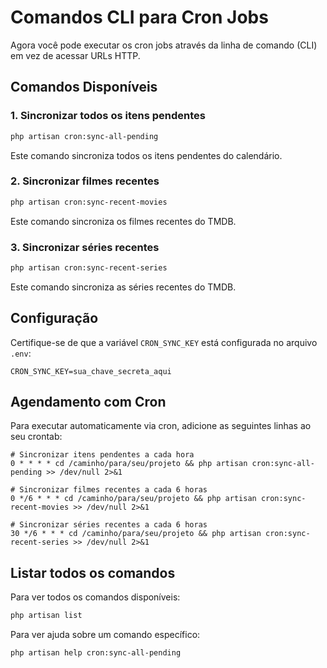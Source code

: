 # Comandos CLI para Cron Jobs

Agora você pode executar os cron jobs através da linha de comando (CLI) em vez de acessar URLs HTTP.

## Comandos Disponíveis

### 1. Sincronizar todos os itens pendentes

```bash
php artisan cron:sync-all-pending
```

Este comando sincroniza todos os itens pendentes do calendário.

### 2. Sincronizar filmes recentes

```bash
php artisan cron:sync-recent-movies
```

Este comando sincroniza os filmes recentes do TMDB.

### 3. Sincronizar séries recentes

```bash
php artisan cron:sync-recent-series
```

Este comando sincroniza as séries recentes do TMDB.

## Configuração

Certifique-se de que a variável `CRON_SYNC_KEY` está configurada no arquivo `.env`:

```env
CRON_SYNC_KEY=sua_chave_secreta_aqui
```

## Agendamento com Cron

Para executar automaticamente via cron, adicione as seguintes linhas ao seu crontab:

```cron
# Sincronizar itens pendentes a cada hora
0 * * * * cd /caminho/para/seu/projeto && php artisan cron:sync-all-pending >> /dev/null 2>&1

# Sincronizar filmes recentes a cada 6 horas
0 */6 * * * cd /caminho/para/seu/projeto && php artisan cron:sync-recent-movies >> /dev/null 2>&1

# Sincronizar séries recentes a cada 6 horas
30 */6 * * * cd /caminho/para/seu/projeto && php artisan cron:sync-recent-series >> /dev/null 2>&1
```

## Listar todos os comandos

Para ver todos os comandos disponíveis:

```bash
php artisan list
```

Para ver ajuda sobre um comando específico:

```bash
php artisan help cron:sync-all-pending
```
